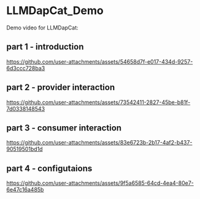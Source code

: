 # LLMDapCat_Demo
Demo video for LLMDapCat:


## part 1 - introduction

https://github.com/user-attachments/assets/54658d7f-e017-434d-9257-6d3ccc728ba3

## part 2 - provider interaction

https://github.com/user-attachments/assets/73542411-2827-45be-b81f-7d0338148543

## part 3 - consumer interaction

https://github.com/user-attachments/assets/83e6723b-2b17-4af2-b437-90519501bd1d

## part 4 - configutaions

https://github.com/user-attachments/assets/9f5a6585-64cd-4ea4-80e7-6e47c16a485b
